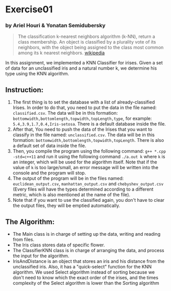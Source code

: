 # Exercise01
### by Ariel Houri & Yonatan Semidubersky

>The classification k-nearest neighbors algorithm (k-NN),
return a class membership.
An object is classified by a plurality vote of its neighbors,
with the object being assigned to the class most common among its k nearest neighbors. [wikipedia](https://en.wikipedia.org/wiki/K-nearest_neighbors_algorithm)

In this assignment, we implemented a KNN Classifier for irises.
Given a set of data for an unclassified iris and a natural number k,
we determine his type using the KNN algorithm.

## Instruction:
1. The first thing is to set the database with a list of already-classified Irises. In order to do that, you need to
   put the data in the file named: `classified.csv`. The data will be in this formation:
   `bottomwidth,bottomlength,topwidth,topLength,type`, for example: `5.4,3.9,1.7,0.4,Iris-setosa`. There is a default database inside the file.
2. After that, You need to push the data of the Irises that you want to classify in the file named: `unclassified.csv`.
   The data will be in this formation:
   `bottomwidth,bottomlength,topwidth,topLength`.
   There is also a default set of data inside the file.
3. Then, you compile the program using the following command: `g++ *.cpp -std=c++11` and run it using the following
   command `./a.out k` where `k` is an integer, which will be used for the algorithm itself. Note that if the value
   of `k` is too large/small, an error message will be written into the console and the program will stop.
4. The output of the program will be in the files named: `euclidean_output.csv`, `manhattan_output.csv` and
   `chebyshev_output.csv` (Every files will have the types determined according to a different metric, which is also
   mentioned at the name of the file).
5. Note that if you want to use the classified again, you don't have to clear the output files, they will be emptied
   automatically.
## The Algorithm:
- The Main class is in charge of setting up the data, writing and reading from files.
- The Iris class stores data of specific flower.
- The ClassifierKNN class is in charge of arranging the data,
and process the input for the algorithm.
- IrisAndDistance is an object that stores an iris and his distance from the unclassified iris.
Also, it has a "quick-select" function for the KNN algorithm. We used Select algorithm instead of sorting because we don't need to know which the exact order of the irises, and the times complexity of the Select algorithm is lower than the Sorting algorithm
